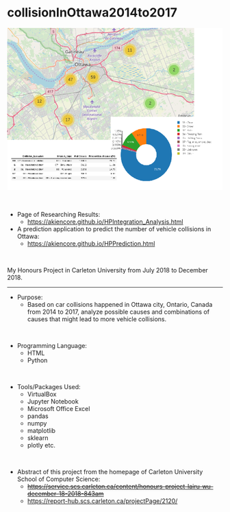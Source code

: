 # collisionInOttawa2014to2017

![alt text](https://github.com/akiencore/collisionInOttawa2014to2017/blob/master/HP_Abstract.png)

<br/> 

* Page of Researching Results: 
  * https://akiencore.github.io/HPIntegration_Analysis.html
* A prediction application to predict the number of vehicle collisions in Ottawa: 
  * https://akiencore.github.io/HPPrediction.html

<br/> 

My Honours Project in Carleton University from July 2018 to December 2018. 

****

* Purpose: 
  * Based on car collisions happened in Ottawa city, Ontario, Canada from 2014 to 2017, analyze possible causes and combinations of causes that might lead to more vehicle collisions. 

<br/> 

* Programming Language: 
  * HTML
  * Python

<br/> 

* Tools/Packages Used: 
  * VirtualBox
  * Jupyter Notebook
  * Microsoft Office Excel
  * pandas
  * numpy
  * matplotlib
  * sklearn
  * plotly
  etc. 
  
<br/>

* Abstract of this project from the homepage of Carleton University School of Computer Science: 
  * ~~https://service.scs.carleton.ca/content/honours-project-lairu-wu-december-18-2018-843am~~
  * https://report-hub.scs.carleton.ca/projectPage/2120/
